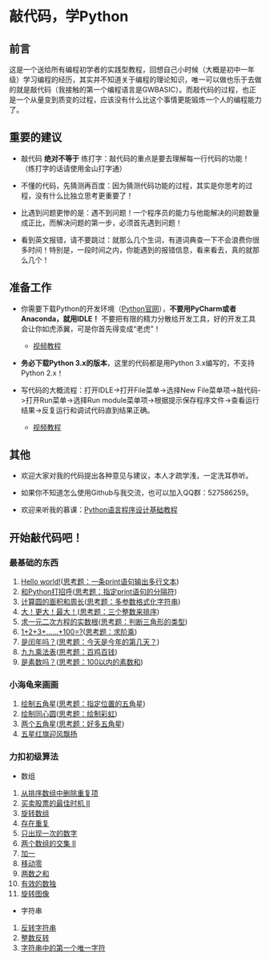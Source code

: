 # 敲代码，学Python

## 前言

这是一个送给所有编程初学者的实践型教程，回想自己小时候（大概是初中一年级）学习编程的经历，其实并不知道关于编程的理论知识，唯一可以做也乐于去做的就是敲代码（我接触的第一个编程语言是GWBASIC）。而敲代码的过程，也正是一个从量变到质变的过程，应该没有什么比这个事情更能锻炼一个人的编程能力了。

## 重要的建议

- 敲代码 **绝对不等于** 练打字：敲代码的重点是要去理解每一行代码的功能！（练打字的话请使用金山打字通）

- 不懂的代码，先猜测再百度：因为猜测代码功能的过程，其实是你思考的过程，没有什么比独立思考更重要了！

- 比遇到问题更惨的是：遇不到问题！一个程序员的能力与他能解决的问题数量成正比，而解决问题的第一步，必须首先遇到问题！

- 看到英文报错，请不要跳过：就那么几个生词，有道词典查一下不会浪费你很多时间！特别是，一段时间之内，你能遇到的报错信息，看来看去，真的就那么几个！

## 准备工作

- 你需要下载Python的开发环境（[Python官网](http://www.python.org)），**不要用PyCharm或者Anaconda，就用IDLE！** 不要把有限的精力分散给开发工具，好的开发工具会让你如虎添翼，可是你首先得变成“老虎”！

    - [视频教程](https://v.youku.com/v_show/id_XMzQxNzY3MjU4OA==.html)

- **务必下载Python 3.x的版本**，这里的代码都是用Python 3.x编写的，不支持Python 2.x！

- 写代码的大概流程：打开IDLE->打开File菜单->选择New File菜单项->敲代码->打开Run菜单->选择Run module菜单项->根据提示保存程序文件->查看运行结果->反复运行和调试代码直到结果正确。

    - [视频教程](https://v.youku.com/v_show/id_XMzY5NDA1ODAwNA==.html)

## 其他

- 欢迎大家对我的代码提出各种意见与建议，本人才疏学浅，一定洗耳恭听。

- 如果你不知道怎么使用Github与我交流，也可以加入QQ群：527586259。

- 欢迎来听我的慕课：[Python语言程序设计基础教程](https://www.icourse163.org/learn/NJUPT-1003215002)

## 开始敲代码吧！

### 最基础的东西
1. [Hello world!](Code/Basic/Basic01.py)([思考题：一条print语句输出多行文本](Code/Basic/Basic01_a.py))
2. [和Python打招呼](Code/Basic/Basic02.py)([思考题：指定print语句的分隔符](Code/Basic/Basic02_a.py))
3. [计算圆的面积和周长](Code/Basic/Basic03.py)([思考题：多参数格式化字符串](Code/Basic/Basic03_a.py))
4. [大！更大！最大！](Code/Basic/Basic04.py)([思考题：三个整数来排序](Code/Basic/Basic04_a.py))
7. [求一元二次方程的实数根](Code/Basic/Basic07.py)([思考题：判断三角形的类型](Code/Basic/Basic07_a.py))
5. [1+2+3+……+100=?](Code/Basic/Basic05.py)([思考题：求阶乘](Code/Basic/Basic05_a.py))
6. [是闰年吗？](Code/Basic/Basic06.py)([思考题：今天是今年的第几天？](Code/Basic/Basic06_a.py))
8. [九九乘法表](Code/Basic/Basic08.py)([思考题：百鸡百钱](Code/Basic/Basic08_a.py))
9. [是素数吗？](Code/Basic/Basic09.py)([思考题：100以内的素数和](Code/Basic/Basic09_a.py))

### 小海龟来画画
1. [绘制五角星](Code/Turtle/Turtle01.py)([思考题：指定位置的五角星](Code/Turtle/Turtle01_a.py))
2. [绘制同心圆](Code/Turtle/Turtle02.py)([思考题：绘制彩虹](Code/Turtle/Turtle02_a.py))
3. [两个五角星](Code/Turtle/Turtle03.py)([思考题：好多五角星](Code/Turtle/Turtle03_a.py))
4. [五星红旗迎风飘扬](Code/Turtle/Turtle04.py)

### 力扣初级算法
* 数组
1. [从排序数组中删除重复项](Code/Leetcode/top-interview-questions-easy/Array21.py)
2. [买卖股票的最佳时机 II](Code/Leetcode/top-interview-questions-easy/Array22.py)
3. [旋转数组](Code/Leetcode/top-interview-questions-easy/Array23.py)
4. [存在重复](Code/Leetcode/top-interview-questions-easy/Array24.py)
5. [只出现一次的数字](Code/Leetcode/top-interview-questions-easy/Array25.py)
6. [两个数组的交集 II](Code/Leetcode/top-interview-questions-easy/Array26.py)
7. [加一](Code/Leetcode/top-interview-questions-easy/Array27.py)
8. [移动零](Code/Leetcode/top-interview-questions-easy/Array28.py)
9. [两数之和](Code/Leetcode/top-interview-questions-easy/Array29.py)
10. [有效的数独](Code/Leetcode/top-interview-questions-easy/Array30.py)
11. [旋转图像](Code/Leetcode/top-interview-questions-easy/Array31.py)
* 字符串
1. [反转字符串](Code/Leetcode/top-interview-questions-easy/String32.py)
2. [整数反转](Code/Leetcode/top-interview-questions-easy/String33.py)
3. [字符串中的第一个唯一字符](Code/Leetcode/top-interview-questions-easy/String34.py)